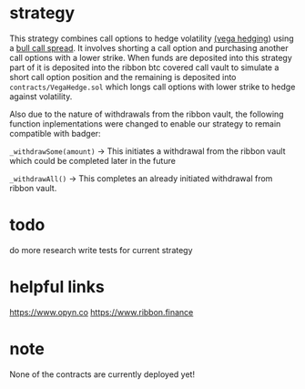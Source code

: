 # strategy
This strategy combines call options to hedge volatility [(vega hedging](https://www.investopedia.com/terms/v/vega-neutral.asp)) using a [bull call spread](https://www.investopedia.com/terms/b/bullcallspread.asp). It involves shorting a call option and purchasing another call options with a lower strike. When funds are deposited into this strategy part of it is deposited into the ribbon btc covered call vault to simulate a short call option position and the remaining is deposited into `contracts/VegaHedge.sol` which longs call options with lower strike to hedge against volatility.

Also due to the nature of withdrawals from the ribbon vault, the following function inplementations were changed to enable our strategy to remain compatible with badger:

`_withdrawSome(amount)` -> This initiates a withdrawal from the ribbon vault which could be completed later in the future

`_withdrawAll()` -> This completes an already initiated withdrawal from ribbon vault.

# todo
do more research
write tests for current strategy


# helpful links
https://www.opyn.co
https://www.ribbon.finance

# note
None of the contracts are currently deployed yet!